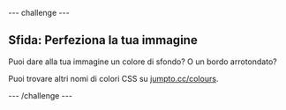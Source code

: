 --- challenge ---

## Sfida: Perfeziona la tua immagine

Puoi dare alla tua immagine un colore di sfondo? O un bordo arrotondato?

Puoi trovare altri nomi di colori CSS su <a href="http://jumpto.cc/colours" target="_blank">jumpto.cc/colours</a>.

--- /challenge ---